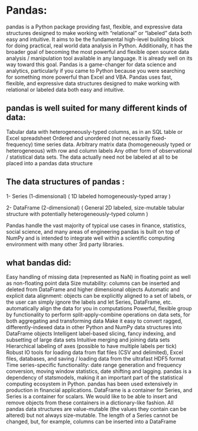 # Pandas:
pandas is a Python package providing fast, flexible, and expressive data structures designed to make working with “relational” or “labeled” data both easy and intuitive. It aims to be the fundamental high-level building block for doing practical, real world data analysis in Python. Additionally, it has the broader goal of becoming the most powerful and flexible open source data analysis / manipulation tool available in any language. It is already well on its way toward this goal.    Pandas is a game-changer for data science and analytics, particularly if you came to Python because you were searching for something more powerful than Excel and VBA. Pandas uses fast, flexible, and expressive data structures designed to make working with relational or labeled data both easy and intuitive.

## pandas is well suited for many different kinds of data:

Tabular data with heterogeneously-typed columns, as in an SQL table or Excel spreadsheet
Ordered and unordered (not necessarily fixed-frequency) time series data.
Arbitrary matrix data (homogeneously typed or heterogeneous) with row and column labels
Any other form of observational / statistical data sets. The data actually need not be labeled at all to be placed into a pandas data structure

## The data structures of pandas :

1- Series (1-dimensional) ( 1D labeled homogeneously-typed array )

2- DataFrame (2-dimensional) ( General 2D labeled, size-mutable tabular structure with potentially heterogeneously-typed column )

Pandas handle the vast majority of typical use cases in finance, statistics, social science, and many areas of engineering
pandas is built on top of NumPy and is intended to integrate well within a scientific computing environment with many other 3rd party libraries.

## what bandas did:
Easy handling of missing data (represented as NaN) in floating point as well as non-floating point data
Size mutability: columns can be inserted and deleted from DataFrame and higher dimensional objects
Automatic and explicit data alignment: objects can be explicitly aligned to a set of labels, or the user can simply ignore the labels and let Series, DataFrame, etc. automatically align the data for you in computations
Powerful, flexible group by functionality to perform split-apply-combine operations on data sets, for both aggregating and transforming data
Make it easy to convert ragged, differently-indexed data in other Python and NumPy data structures into DataFrame objects
Intelligent label-based slicing, fancy indexing, and subsetting of large data sets
Intuitive merging and joining data sets
Hierarchical labeling of axes (possible to have multiple labels per tick)
Robust IO tools for loading data from flat files (CSV and delimited), Excel files, databases, and saving / loading data from the ultrafast HDF5 format
Time series-specific functionality: date range generation and frequency conversion, moving window statistics, date shifting and lagging.
pandas is a dependency of statsmodels, making it an important part of the statistical computing ecosystem in Python.
pandas has been used extensively in production in financial applications.
DataFrame is a container for Series, and Series is a container for scalars. We would like to be able to insert and remove objects from these containers in a dictionary-like fashion.
All pandas data structures are value-mutable (the values they contain can be altered) but not always size-mutable. The length of a Series cannot be changed, but, for example, columns can be inserted into a DataFrame



